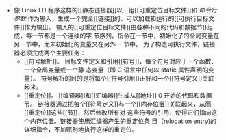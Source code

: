 - 像 Linux LD 程序这样的[[静态链接器]]以一组[[可重定位目标文件]]和 *命令行参数* 作为输入，生成一个完全[[链接]]的、可以加载和运行的[[可执行目标文件]]作为输出。
  输入的[[可重定位目标文件]]由各种不同的代码和数据节()组成，每一节都是一个连续的字
  节序列。指令在一节中，初始化了的全局变量在另一节中，而未初始化的变量又在另外一
  节中。
  为了构造可执行文件，链接器必须完成两个主要任务：
	- [[符号解析]]。
	  目标文件定义和引用[[符号]]，每个符号对应于一个函数、一个全局变量或一个静 态变量（即 C 语言中任何以 static 属性声明的变量）。
	  符号解析的目的是将每个[[符号引用]]正好和一个[[符号定义]]关联起来。
	- [[重定位]]。
	  [[编译器]]和[[汇编器]]生成从[[地址]] 0 开始的代码和数据节。
	  链接器通过把每个[[符号定义]]与一个[[内存位置]]关联起来，从而[[重定位]]这些[[节]]，然后修改所有对
	  这些符号的引用，使得它们指向这个内存位置。链接器使用汇编器产生的重定位条
	  目（relocation entry)的详细指令，不加甄别地执行这样的重定位。